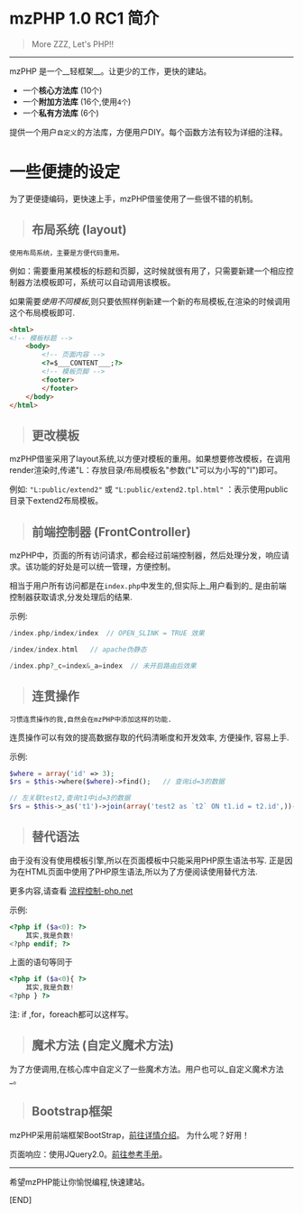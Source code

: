 mzPHP 1.0 RC1 简介
============
>More ZZZ, Let's PHP!!
* * *
mzPHP 是一个__轻框架__。让更少的工作，更快的建站。

* 一个**核心方法库** (10个)
* 一个**附加方法库** (16个,使用`4个`)
* 一个**私有方法库** (6个)

提供一个用户`自定义`的方法库，方便用户DIY。每个函数方法有较为详细的注释。

# 一些便捷的设定

为了更便捷编码，更快速上手，mzPHP借鉴使用了一些很不错的机制。

>## 布局系统 (layout)
	使用布局系统，主要是方便代码重用。
  例如：需要重用某模板的标题和页脚，这时候就很有用了，只需要新建一个相应控制器方法模板即可，系统可以自动调用该模板。

  如果需要*使用不同模板*,则只要依照样例新建一个新的布局模板,在渲染的时候调用这个布局模板即可.

```html
<html>
<!-- 模板标题 -->
	<body>
		<!-- 页面内容 -->
		<?=$___CONTENT___;?>
		<!-- 模板页脚 -->
		<footer>
		</footer>
	</body>
</html>
```
>## 更改模板
  mzPHP借鉴采用了layout系统,以方便对模板的重用。如果想要修改模板，在调用render渲染时,传递"L：存放目录/布局模板名"参数("L"可以为小写的"l")即可。

  例如: `"L:public/extend2"` 或 `"L:public/extend2.tpl.html"` ：表示使用public目录下extend2布局模板。

>## 前端控制器 (FrontController)
  mzPHP中，页面的所有访问请求，都会经过前端控制器，然后处理分发，响应请求。该功能的好处是可以统一管理，方便控制。

相当于用户所有访问都是在`index.php`中发生的,但实际上_用户看到的_ 是由前端控制器获取请求,分发处理后的结果.

示例:

```php
/index.php/index/index  // OPEN_SLINK = TRUE 效果

/index/index.html   // apache伪静态

/index.php?_c=index&_a=index  // 未开启路由后效果

```


>## 连贯操作
	习惯连贯操作的我,自然会在mzPHP中添加这样的功能.
  连贯操作可以有效的提高数据存取的代码清晰度和开发效率, 方便操作, 容易上手.

示例: 

```php
$where = array('id' => 3);
$rs = $this->where($where)->find();   // 查询id=3的数据

// 左关联test2,查询t1中id=3的数据
$rs = $this->_as('t1')->join(array('test2 as `t2` ON t1.id = t2.id',))->where('t1.id = 3')->select();

```

>## 替代语法
   由于没有没有使用模板引擎,所以在页面模板中只能采用PHP原生语法书写.
   正是因为在HTML页面中使用了PHP原生语法,所以为了方便阅读使用替代方法.
   
   更多内容,请查看 [流程控制-php.net](http://www.php.net/manual/zh/control-structures.alternative-syntax.php "流程控制")

示例:

```php
<?php if ($a<0): ?>
	其实,我是负数!
<?php endif; ?>
```

上面的语句等同于

```php
<?php if ($a<0){ ?>
	其实,我是负数!
<?php } ?>
```

注: if ,for，foreach都可以这样写。

>## 魔术方法 (自定义魔术方法)
  为了方便调用,在核心库中自定义了一些魔术方法。用户也可以_自定义魔术方法_。


>## Bootstrap框架
  mzPHP采用前端框架BootStrap，[前往详情介绍](http://www.bootcss.com/)。
  为什么呢？好用！

页面响应：使用JQuery2.0。[前往参考手册](http://api.jquery.com/)。


*****
希望mzPHP能让你愉悦编程,快速建站。

[END]
